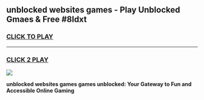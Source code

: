 
## unblocked websites games - Play Unblocked Gmaes & Free #8ldxt
<h3>
<a href="https://premium.freeplayer.one?title=unblocked_websites_games&ref=03M">CLICK TO PLAY</a></h3>
<hr>

<h3>
<a href="https://premium.freeplayer.one?title=unblocked_websites_games&ref=03M">CLICK 2 PLAY</a>
  
</h3>

<a href="https://premium.freeplayer.one?title=unblocked_websites_games&ref=03M"><img src="https://clearcache.store/games.png"></a>


**unblocked websites games games unblocked: Your Gateway to Fun and Accessible Online Gaming**

